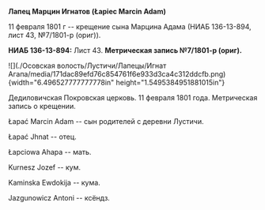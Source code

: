 **Лапец Марцин Игнатов (Łapiec Marcin Adam)**

11 февраля 1801 г -- крещение сына Марцина Адама (НИАБ 136-13-894, лист
43, №7/1801-р (ориг)).

**НИАБ 136-13-894:** Лист 43. **Метрическая запись №7/1801-р (ориг).**

![](./Осовская волость/Лустичи/Лапецы/Игнат Агапа/media/171dac89efd76c854761f6e933d3ca4c312ddcfb.png){width="6.496527777777778in"
height="1.5495384951881015in"}

Дедиловичская Покровская церковь. 11 февраля 1801 года. Метрическая
запись о крещении.

Łapać Marcin Adam -- сын родителей с деревни Лустичи.

Łapać Jhnat -- отец.

Łapciowa Ahapa -- мать.

Kurnesz Jozef -- кум.

Kaminska Ewdokija -- кума.

Jazgunowicz Antoni -- ксёндз.
